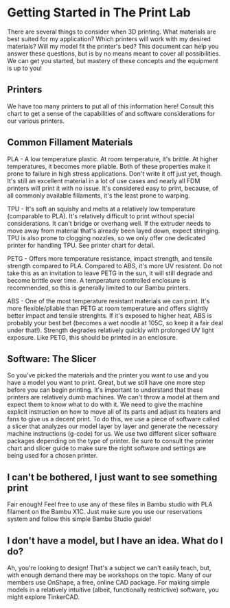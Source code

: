 # Getting Started in The Print Lab
There are several things to consider when 3D printing. What materials are best suited for my application? Which printers will work with my desired materials? Will my model fit the printer's bed? This document can help you answer these questions, but is by no means meant to cover all possibilities. We can get you started, but mastery of these concepts and the equipment is up to you!

## Printers
We have too many printers to put all of this information here! Consult this chart to get a sense of the capabilities of and software considerations for our various printers.

## Common Fillament Materials
PLA - A low temperature plastic. At room temperature, it's brittle. At higher temperatures, it becomes more pliable. Both of these properties make it prone to failure in high stress applications. Don't write it off just yet, though. It's still an excellent material in a lot of use cases and nearly all FDM printers will print it with no issue. It's considered easy to print, because, of all commonly available fillaments, it's the least prone to warping.

TPU - It's soft an squishy and melts at a relatively low temperature (comparable to PLA). It's relatively difficult to print without special considerations. It can't bridge or overhang well. If the extruder needs to move away from material that's already been layed down, expect stringing. TPU is also prone to clogging nozzles, so we only offer one dedicated printer for handling TPU. See printer chart for detail.

PETG - Offers more temperature resistance, impact strength, and tensile strength compared to PLA. Compared to ABS, it's more UV resistent. Do not take this as an invitation to leave PETG in the sun, it will still degrade and become brittle over time. A temperature controlled enclosure is recommended, so this is generally limited to our Bambu printers.

ABS - One of the most temperature resistant materials we can print. It's more flexible/pliable than PETG at room temperature and offers slightly better impact and tensile strenghts. If it's exposed to higher heat, ABS is probably your best bet (becomes a wet noodle at 105C, so keep it a fair deal under that!). Strength degrades relatively quickly with prolonged UV light exposure. Like PETG, this should be printed in an enclosure.

## Software: The Slicer
So you've picked the materials and the printer you want to use and you have a model you want to print. Great, but we still have one more step before you can begin printing. It's important to understand that these printers are relatively dumb machines. We can't throw a model at them and expect them to know what to do with it. We need to give the machine explicit instruction on how to move all of its parts and adjust its heaters and fans to give us a decent print. To do this, we use a piece of software called a slicer that analyzes our model layer by layer and generate the necessary machine instructions (g-code) for us. We use two different slicer software packages depending on the type of printer. Be sure to consult the printer chart and slicer guide to make sure the right software and settings are being used for a chosen printer.

## I can't be bothered, I just want to see something print
Fair enough! Feel free to use any of these files in Bambu studio with PLA filament on the Bambu X1C. Just make sure you use our reservations system and follow this simple Bambu Studio guide!

## I don't have a model, but I have an idea. What do I do?
Ah, you're looking to design! That's a subject we can't easily teach, but, with enough demand there may be workshops on the topic. Many of our members use OnShape, a free, online CAD package. For making simple models in a relatively intuitive (albeit, functionally restrictive) software, you might explore TinkerCAD.
